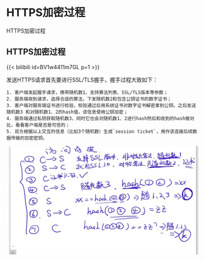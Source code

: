 # HTTPS加密过程


HTTPS加密过程

<!--more-->

## HTTPS加密过程

{{< bilibili id=BV1w4411m7GL p=1 >}}

发送HTTPS请求首先要进行SSL/TLS握手，握手过程大致如下：

    1. 客户端发起握手请求，携带随机数1、支持算法列表、SSL/TLS版本等参数；
    2. 服务端收到请求，选择合适的算法，下发随机数2和包含公钥证书的数字证书；
    3. 客户端对服务端证书进行校验，校验通过后用系统证书对数字证书解密拿到公钥。之后发送随机数3 和对随机数1、2的hash值，该信息使用公钥加密；
    4. 服务端通过私钥获取随机数3，同时它也会对随机数1、2进行hash然后和收到的hash做对比，看看客户端是否是可信的；
    5. 双方根据以上交互的信息（比如3个随机数）生成`session ticket`，用作该连接后续数据传输的加密密钥。

![](/images/network/HTTPS_TLS.webp "https_tls")


